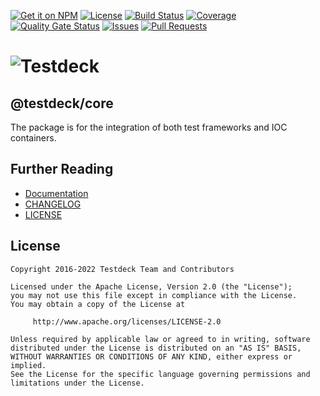 [![Get it on NPM](https://img.shields.io/npm/v/@testdeck/core.svg)](https://www.npmjs.com/package/@testdeck/core)
[![License](https://img.shields.io/badge/License-Apache_2.0-blue.svg)](https://opensource.org/licenses/Apache-2.0)
[![Build Status](https://github.com/testdeck/testdeck/actions/workflows/ci.yml/badge.svg)](https://github.com/testdeck/testdeck/actions/workflows/ci.yml)
[![Coverage](https://sonarcloud.io/api/project_badges/measure?project=testdeck_core&metric=coverage)](https://sonarcloud.io/summary/new_code?id=testdeck_core)
[![Quality Gate Status](https://sonarcloud.io/api/project_badges/measure?project=testdeck_core&metric=alert_status)](https://sonarcloud.io/summary/new_code?id=testdeck_core)
[![Issues](https://img.shields.io/github/issues/testdeck/testdeck/@testdeck/core)](https://github.com/testdeck/testdeck/issues)
[![Pull Requests](https://img.shields.io/github/issues-pr/testdeck/testdeck/@testdeck/core)](https://github.com/testdeck/testdeck/pulls)

# ![Testdeck](https://raw.githubusercontent.com/testdeck/testdeck/main/docs/assets/testdeck-wide.svg)

## @testdeck/core

The package is for the integration of both test frameworks and IOC containers.

## Further Reading

- [Documentation](https://testdeck.org)
- [CHANGELOG](https://github.com/testdeck/testdeck/blob/main/CHANGELOG.md)
- [LICENSE](https://github.com/testdeck/testdeck/blob/main/LICENSE)

## License

```
Copyright 2016-2022 Testdeck Team and Contributors

Licensed under the Apache License, Version 2.0 (the "License");
you may not use this file except in compliance with the License.
You may obtain a copy of the License at

     http://www.apache.org/licenses/LICENSE-2.0

Unless required by applicable law or agreed to in writing, software
distributed under the License is distributed on an "AS IS" BASIS,
WITHOUT WARRANTIES OR CONDITIONS OF ANY KIND, either express or implied.
See the License for the specific language governing permissions and
limitations under the License.
```

